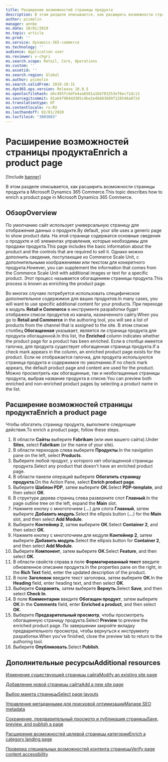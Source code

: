```yaml
---
title: Расширение возможностей страницы продукта
description: В этом разделе описывается, как расширить возможности страницы продукта в Microsoft Dynamics 365 Commerce.
author: psimolin
manager: annbe
ms.date: 10/01/2019
ms.topic: article
ms.prod: ''
ms.service: dynamics-365-commerce
ms.technology: ''
audience: Application user
ms.reviewer: v-chgri
ms.search.scope: Retail, Core, Operations
ms.custom: ''
ms.assetid: ''
ms.search.region: Global
ms.author: psimolin
ms.search.validFrom: 2019-10-31
ms.dyn365.ops.version: Release 10.0.5
ms.openlocfilehash: d4c495fc6dfe4aa6561a1bb703253ef8ec71dc13
ms.sourcegitcommit: 81a647904dd305c4be2e4b683689f128548a872d
ms.translationtype: HT
ms.contentlocale: ru-RU
ms.lasthandoff: 02/01/2020
ms.locfileid: "3003083"
---
```

# <a name="enrich-a-product-page"></a><span data-ttu-id="92ce8-103">Расширение возможностей страницы продукта</span><span class="sxs-lookup"><span data-stu-id="92ce8-103">Enrich a product page</span></span>


[!include [banner](includes/banner.md)]

<span data-ttu-id="92ce8-104">В этом разделе описывается, как расширить возможности страницы продукта в Microsoft Dynamics 365 Commerce.</span><span class="sxs-lookup"><span data-stu-id="92ce8-104">This topic describes how to enrich a product page in Microsoft Dynamics 365 Commerce.</span></span>

## <a name="overview"></a><span data-ttu-id="92ce8-105">Обзор</span><span class="sxs-lookup"><span data-stu-id="92ce8-105">Overview</span></span>

<span data-ttu-id="92ce8-106">По умолчанию сайт использует универсальную страницу для отображения данных о продукте.</span><span class="sxs-lookup"><span data-stu-id="92ce8-106">By default, your site uses a generic page to show product data.</span></span> <span data-ttu-id="92ce8-107">На этой странице содержатся основные сведения о продукте и об элементах управления, которые необходимы для продажи продукта.</span><span class="sxs-lookup"><span data-stu-id="92ce8-107">This page includes the basic information about the product and the controls that are required to sell it.</span></span> <span data-ttu-id="92ce8-108">Однако можно дополнить сведения, поступающие из Commerce Scale Unit, с дополнительными изображениями или текстом для конкретного продукта.</span><span class="sxs-lookup"><span data-stu-id="92ce8-108">However, you can supplement the information that comes from the Commerce Scale Unit with additional images or text for a specific product.</span></span> <span data-ttu-id="92ce8-109">Этот процесс называется обогащением страницы продукта.</span><span class="sxs-lookup"><span data-stu-id="92ce8-109">This process is known as enriching the product page.</span></span>

<span data-ttu-id="92ce8-110">Во многих случаях потребуется использовать специфическое дополнительное содержимое для ваших продуктов.</span><span class="sxs-lookup"><span data-stu-id="92ce8-110">In many cases, you will want to use specific additional content for your products.</span></span> <span data-ttu-id="92ce8-111">При переходе в модуль **Retail и Commerce** в инструменте разработки будет отображен список продуктов из канала, назначенного сайту.</span><span class="sxs-lookup"><span data-stu-id="92ce8-111">When you go to **Retail and Commerce** in the authoring tool, you will see a list of products from the channel that is assigned to the site.</span></span> <span data-ttu-id="92ce8-112">В этом списке столбец **Обогащенная** указывает, является ли страница продукта для продукта обогащенной.</span><span class="sxs-lookup"><span data-stu-id="92ce8-112">In this list, the **Enriched** column indicates whether the product page for a product has been enriched.</span></span> <span data-ttu-id="92ce8-113">Если в столбце имеется галочка, для продукта существует обогащенная страница продукта.</span><span class="sxs-lookup"><span data-stu-id="92ce8-113">If a check mark appears in the column, an enriched product page exists for the product.</span></span> <span data-ttu-id="92ce8-114">Если не отображается галочка, для продукта используются страница продукта и содержимое по умолчанию.</span><span class="sxs-lookup"><span data-stu-id="92ce8-114">If no check mark appears, the default product page and content are used for the product.</span></span> <span data-ttu-id="92ce8-115">Можно просмотреть как обогащенные, так и необогащенные страницы продукта, выбрав название продукта в списке.</span><span class="sxs-lookup"><span data-stu-id="92ce8-115">You can preview both enriched and non-enriched product pages by selecting a product name in the list.</span></span>

## <a name="enrich-a-product-page"></a><span data-ttu-id="92ce8-116">Расширение возможностей страницы продукта</span><span class="sxs-lookup"><span data-stu-id="92ce8-116">Enrich a product page</span></span>

<span data-ttu-id="92ce8-117">Чтобы обогатить страницу продукта, выполните следующие действия.</span><span class="sxs-lookup"><span data-stu-id="92ce8-117">To enrich a product page, follow these steps.</span></span>

1. <span data-ttu-id="92ce8-118">В области **Сайты** выберите **Fabrikam** (или имя вашего сайта).</span><span class="sxs-lookup"><span data-stu-id="92ce8-118">Under **Sites**, select **Fabrikam** (or the name of your site).</span></span>
1. <span data-ttu-id="92ce8-119">В области переходов слева выберите **Продукты**.</span><span class="sxs-lookup"><span data-stu-id="92ce8-119">In the navigation pane on the left, select **Products**.</span></span>
1. <span data-ttu-id="92ce8-120">Выберите любой продукт, у которого нет обогащенной страницы продукта.</span><span class="sxs-lookup"><span data-stu-id="92ce8-120">Select any product that doesn't have an enriched product page.</span></span>
1. <span data-ttu-id="92ce8-121">В области панели операций выберите **Обогатить страницу продукта**.</span><span class="sxs-lookup"><span data-stu-id="92ce8-121">On the Action Pane, select **Enrich product page**.</span></span>
1. <span data-ttu-id="92ce8-122">Выберите **Шаблон PDP**, затем выберите **ОК**.</span><span class="sxs-lookup"><span data-stu-id="92ce8-122">Select **PDP-template**, and then select **OK**.</span></span>
1. <span data-ttu-id="92ce8-123">В структуре дерева страниц слева разверните слот **Главный**.</span><span class="sxs-lookup"><span data-stu-id="92ce8-123">In the page outline tree on the left, expand the **Main** slot.</span></span>
1. <span data-ttu-id="92ce8-124">Нажмите кнопку с многоточием (**...**) для слота **Главный**, затем выберите **Добавить модуль**.</span><span class="sxs-lookup"><span data-stu-id="92ce8-124">Select the ellipsis button (**...**) for the **Main** slot, and then select **Add Module**.</span></span>
1. <span data-ttu-id="92ce8-125">Выберите **Контейнер 2**, затем выберите **ОК**.</span><span class="sxs-lookup"><span data-stu-id="92ce8-125">Select **Container 2**, and then select **OK**.</span></span>
1. <span data-ttu-id="92ce8-126">Нажмите кнопку с многоточием для модуля **Контейнер 2**, затем выберите **Добавить модуль**.</span><span class="sxs-lookup"><span data-stu-id="92ce8-126">Select the ellipsis button for **Container 2**, and then select **Add Module**.</span></span>
1. <span data-ttu-id="92ce8-127">Выберите **Компонент**, затем выберите **ОК**.</span><span class="sxs-lookup"><span data-stu-id="92ce8-127">Select **Feature**, and then select **OK**.</span></span>
1. <span data-ttu-id="92ce8-128">В области свойств справа в поле **Форматированный текст** введите обновленное описание продукта.</span><span class="sxs-lookup"><span data-stu-id="92ce8-128">In the properties pane on the right, in the **Rich Text** field, enter the updated description of the product.</span></span>
1. <span data-ttu-id="92ce8-129">В поле **Заголовок** введите текст заголовка, затем выберите **ОК**.</span><span class="sxs-lookup"><span data-stu-id="92ce8-129">In the **Heading** field, enter heading text, and then select **OK**.</span></span>
1. <span data-ttu-id="92ce8-130">Выберите **Сохранить**, затем выберите **Вернуть**.</span><span class="sxs-lookup"><span data-stu-id="92ce8-130">Select **Save**, and then select **Check In**.</span></span>
1. <span data-ttu-id="92ce8-131">В поле **Комментарии** введите **Обогащен продукт**, затем выберите **ОК**.</span><span class="sxs-lookup"><span data-stu-id="92ce8-131">In the **Comments** field, enter **Enriched a product**, and then select **OK**.</span></span>
1. <span data-ttu-id="92ce8-132">Выберите **Предварительный просмотр**, чтобы просмотреть обогащенную страницу продукта.</span><span class="sxs-lookup"><span data-stu-id="92ce8-132">Select **Preview** to preview the enriched product page.</span></span> <span data-ttu-id="92ce8-133">По завершении закройте вкладку предварительного просмотра, чтобы вернуться к инструменту разработки.</span><span class="sxs-lookup"><span data-stu-id="92ce8-133">When you've finished, close the preview tab to return to the authoring tool.</span></span>
1. <span data-ttu-id="92ce8-134">Выберите **Опубликовать**.</span><span class="sxs-lookup"><span data-stu-id="92ce8-134">Select **Publish**.</span></span>

## <a name="additional-resources"></a><span data-ttu-id="92ce8-135">Дополнительные ресурсы</span><span class="sxs-lookup"><span data-stu-id="92ce8-135">Additional resources</span></span>

[<span data-ttu-id="92ce8-136">Изменение существующей страницы сайта</span><span class="sxs-lookup"><span data-stu-id="92ce8-136">Modify an existing site page</span></span>](modify-existing-page.md)

[<span data-ttu-id="92ce8-137">Добавление новой страницы сайта</span><span class="sxs-lookup"><span data-stu-id="92ce8-137">Add a new site page</span></span>](add-new-page.md)

[<span data-ttu-id="92ce8-138">Выбор макета страницы</span><span class="sxs-lookup"><span data-stu-id="92ce8-138">Select page layouts</span></span>](select-page-layouts.md)

[<span data-ttu-id="92ce8-139">Управление метаданными для поисковой оптимизации</span><span class="sxs-lookup"><span data-stu-id="92ce8-139">Manage SEO metadata</span></span>](manage-seo-metadata.md)

[<span data-ttu-id="92ce8-140">Сохранение, предварительный просмотр и публикация страницы</span><span class="sxs-lookup"><span data-stu-id="92ce8-140">Save, preview, and publish a page</span></span>](save-preview-publish-page.md)

[<span data-ttu-id="92ce8-141">Расширение возможностей целевой страницы категории</span><span class="sxs-lookup"><span data-stu-id="92ce8-141">Enrich a category landing page</span></span>](enrich-category-page.md)

[<span data-ttu-id="92ce8-142">Проверка специальных возможностей контента страницы</span><span class="sxs-lookup"><span data-stu-id="92ce8-142">Verify page content accessibility</span></span>](verify-accessibility.md)
